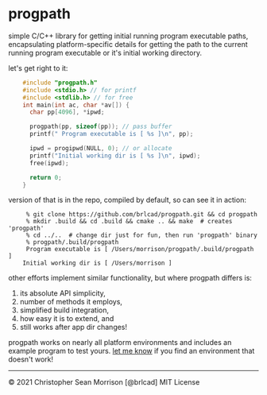# progpath
simple C/C++ library for getting initial running program executable paths, 
encapsulating platform-specific details for getting the path to the current
running program executable or it's initial working directory.

let's get right to it:

```C
    #include "progpath.h"
    #include <stdio.h> // for printf
    #include <stdlib.h> // for free
    int main(int ac, char *av[]) {
      char pp[4096], *ipwd;

      progpath(pp, sizeof(pp)); // pass buffer
      printf(" Program executable is [ %s ]\n", pp);

      ipwd = progipwd(NULL, 0); // or allocate
      printf("Initial working dir is [ %s ]\n", ipwd);
      free(ipwd);

      return 0;
    }
```

version of that is in the repo, compiled by default, so can see it in action:

```shell
     % git clone https://github.com/brlcad/progpath.git && cd progpath
     % mkdir .build && cd .build && cmake .. && make  # creates 'progpath'
     % cd ../..  # change dir just for fun, then run 'progpath' binary
     % progpath/.build/progpath
     Program executable is [ /Users/morrison/progpath/.build/progpath ]
    Initial working dir is [ /Users/morrison ]
```

other efforts implement similar functionality, but where progpath differs is:

1. its absolute API simplicity,
2. number of methods it employs,
3. simplified build integration,
4. how easy it is to extend, and
5. still works after app dir changes!

progpath works on nearly all platform environments and includes an example
program to test yours.  [let me know](https://github.com/brlcad/progpath/issues)
if you find an environment that doesn't work!

---
&copy; 2021 Christopher Sean Morrison [@brlcad]
MIT License

